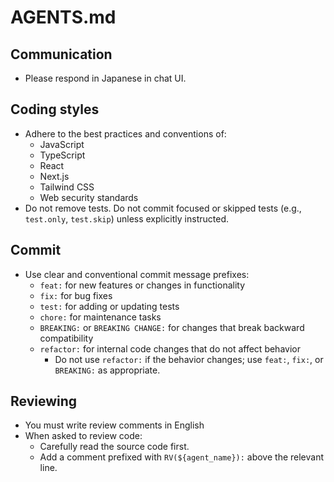 # AGENTS.md

## Communication
- Please respond in Japanese in chat UI.

## Coding styles
- Adhere to the best practices and conventions of:
  - JavaScript
  - TypeScript
  - React
  - Next.js
  - Tailwind CSS
  - Web security standards
- Do not remove tests. Do not commit focused or skipped tests (e.g., `test.only`, `test.skip`) unless explicitly instructed.

## Commit
- Use clear and conventional commit message prefixes:
  - `feat:` for new features or changes in functionality
  - `fix:` for bug fixes
  - `test:` for adding or updating tests
  - `chore:` for maintenance tasks
  - `BREAKING:` or `BREAKING CHANGE:` for changes that break backward compatibility
  - `refactor:` for internal code changes that do not affect behavior
    - Do not use `refactor:` if the behavior changes; use `feat:`, `fix:`, or `BREAKING:` as appropriate.

## Reviewing
- You must write review comments in English
- When asked to review code:
  - Carefully read the source code first.
  - Add a comment prefixed with `RV(${agent_name}):` above the relevant line.
